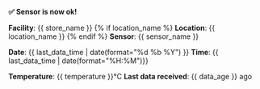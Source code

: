 **✅ Sensor is now ok!**

**Facility**: {{ store_name }}
{% if location_name %}
**Location**: {{ location_name }}
{% endif %}
**Sensor**: {{ sensor_name }}

**Date**: {{ last_data_time | date(format="%d %b %Y") }}
**Time**: {{ last_data_time | date(format="%H:%M")}}

**Temperature**: {{ temperature }}°C
**Last data received**: {{ data_age }} ago
